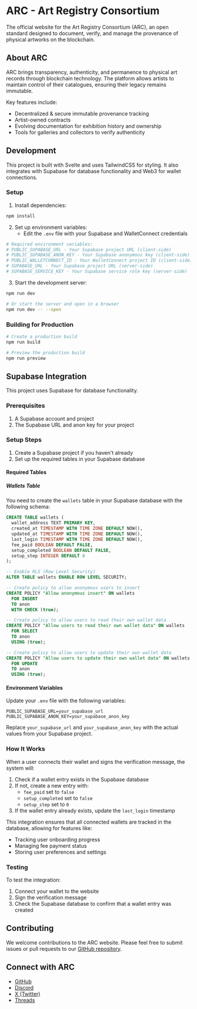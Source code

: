 # ARC - Art Registry Consortium

The official website for the Art Registry Consortium (ARC), an open standard designed to document, verify, and manage the provenance of physical artworks on the blockchain.

## About ARC

ARC brings transparency, authenticity, and permanence to physical art records through blockchain technology. The platform allows artists to maintain control of their catalogues, ensuring their legacy remains immutable.

Key features include:
- Decentralized & secure immutable provenance tracking
- Artist-owned contracts
- Evolving documentation for exhibition history and ownership
- Tools for galleries and collectors to verify authenticity

## Development

This project is built with Svelte and uses TailwindCSS for styling. It also integrates with Supabase for database functionality and Web3 for wallet connections.

### Setup

1. Install dependencies:
```bash
npm install
```

2. Set up environment variables:
   - Edit the `.env` file with your Supabase and WalletConnect credentials

```bash
# Required environment variables:
# PUBLIC_SUPABASE_URL - Your Supabase project URL (client-side)
# PUBLIC_SUPABASE_ANON_KEY - Your Supabase anonymous key (client-side)
# PUBLIC_WALLETCONNECT_ID - Your WalletConnect project ID (client-side)
# SUPABASE_URL - Your Supabase project URL (server-side)
# SUPABASE_SERVICE_KEY - Your Supabase service role key (server-side)
```

3. Start the development server:
```bash
npm run dev

# Or start the server and open in a browser
npm run dev -- --open
```

### Building for Production

```bash
# Create a production build
npm run build

# Preview the production build
npm run preview
```

## Supabase Integration

This project uses Supabase for database functionality.

### Prerequisites

1. A Supabase account and project
2. The Supabase URL and anon key for your project

### Setup Steps

1. Create a Supabase project if you haven't already
2. Set up the required tables in your Supabase database

#### Required Tables

##### Wallets Table

You need to create the `wallets` table in your Supabase database with the following schema:

```sql
CREATE TABLE wallets (
  wallet_address TEXT PRIMARY KEY,
  created_at TIMESTAMP WITH TIME ZONE DEFAULT NOW(),
  updated_at TIMESTAMP WITH TIME ZONE DEFAULT NOW(),
  last_login TIMESTAMP WITH TIME ZONE DEFAULT NOW(),
  fee_paid BOOLEAN DEFAULT FALSE,
  setup_completed BOOLEAN DEFAULT FALSE,
  setup_step INTEGER DEFAULT 0
);

-- Enable RLS (Row Level Security)
ALTER TABLE wallets ENABLE ROW LEVEL SECURITY;

-- Create policy to allow anonymous users to insert
CREATE POLICY "Allow anonymous insert" ON wallets
  FOR INSERT
  TO anon
  WITH CHECK (true);

-- Create policy to allow users to read their own wallet data
CREATE POLICY "Allow users to read their own wallet data" ON wallets
  FOR SELECT
  TO anon
  USING (true);

-- Create policy to allow users to update their own wallet data
CREATE POLICY "Allow users to update their own wallet data" ON wallets
  FOR UPDATE
  TO anon
  USING (true);
```

#### Environment Variables

Update your `.env` file with the following variables:

```
PUBLIC_SUPABASE_URL=your_supabase_url
PUBLIC_SUPABASE_ANON_KEY=your_supabase_anon_key
```

Replace `your_supabase_url` and `your_supabase_anon_key` with the actual values from your Supabase project.

### How It Works

When a user connects their wallet and signs the verification message, the system will:

1. Check if a wallet entry exists in the Supabase database
2. If not, create a new entry with:
   - `fee_paid` set to `false`
   - `setup_completed` set to `false`
   - `setup_step` set to `0`
3. If the wallet entry already exists, update the `last_login` timestamp

This integration ensures that all connected wallets are tracked in the database, allowing for features like:
- Tracking user onboarding progress
- Managing fee payment status
- Storing user preferences and settings

### Testing

To test the integration:
1. Connect your wallet to the website
2. Sign the verification message
3. Check the Supabase database to confirm that a wallet entry was created

## Contributing

We welcome contributions to the ARC website. Please feel free to submit issues or pull requests to our [GitHub repository](https://github.com/ArtRegistryConsortium).

## Connect with ARC

- [GitHub](https://github.com/ArtRegistryConsortium)
- [Discord](https://discord.gg/TFkNXhhP)
- [X (Twitter)](https://x.com/art_registry_c)
- [Threads](https://www.threads.net/@art_registry_c)

